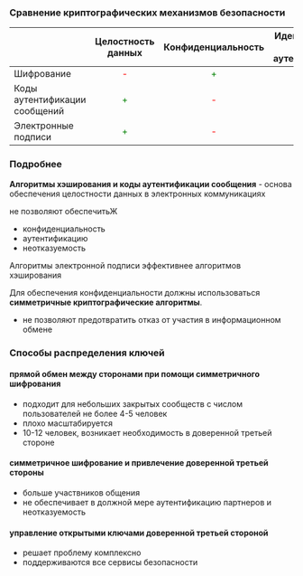 ### Сравнение криптографических механизмов безопасности

|     | Целостность данных | Конфиденциальность | Идентификация и<br>аутентификация | Неотказуемость |
| :-- | :----------------: | :----------------: | :-------------------------------: | :------------: |
| Шифрование | <span style="color:red">-</span> | <span style="color:green">+</span> | <span style="color:red">-</span> | <span style="color:red">-</span> |
| Коды аутентификации сообщений | <span style="color:green">+</span> | <span style="color:red">-</span> | <span style="color:red">-</span> | <span style="color:red">-</span> |
| Электронные подписи | <span style="color:green">+</span> | <span style="color:red">-</span> | <span style="color:green">+</span> | <span style="color:green">+</span> |

### Подробнее

**Алгоритмы хэширования и коды аутентификации сообщения** - основа обеспечения целостности данных в электронных коммуникациях

не позволяют обеспечитьЖ
- конфиденциальность
- аутентификацию
- неотказуемость

Алгоритмы электронной подписи эффективнее алгоритмов хэширования

Для обеспечения конфиденциальности должны использоваться **симметричные криптографические алгоритмы**.
- не позволяют предотвратить отказ от участия в информационном обмене

### Способы распределения ключей

#### прямой обмен между сторонами при помощи симметричного шифрования

- подходит для небольших закрытых сообществ с числом пользователей не более 4-5 человек
- плохо масштабируется
- 10-12 человек, возникает необходимость в доверенной третьей стороне

#### симметричное шифрование и привлечение доверенной третьей стороны

- больше участвников общения
- не обеспечивает в должной мере аутентификацию партнеров и неотказуемость

#### управление открытыми ключами доверенной третьей стороной

- решает проблему комплексно
- поддерживаются все сервисы безопасности
